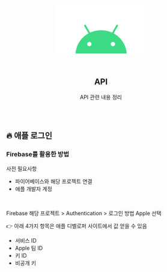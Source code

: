 <div align="center">
  <p>
    <img src="../README.assets/android.png">
  </p>
  <br>
  <h2>API</h2>
  <p>API 관련 내용 정리</p>
  <br>
  <br>
</div>



## 🔥 애플 로그인

### Firebase를 활용한 방법

사전 필요사항

- 파이어베이스와 해당 프로젝트 연결
- 애플 개발자 계정

<br>

Firebase 해당 프로젝트 > Authentication > 로그인 방법 Apple 선택

👉 아래 4가지 항목은 애플 디벨로퍼 사이트에서 값 얻을 수 있음

- 서비스 ID
- Apple 팀 ID
- 키 ID
- 비공개 키
